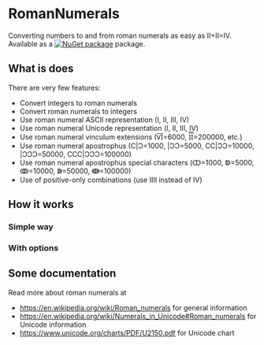 # RomanNumerals
Converting numbers to and from roman numerals as easy as II+II=IV.  
Available as a [![NuGet package](http://img.shields.io/nuget/v/Roman-Numerals.svg?style=flat-square)](https://www.nuget.org/packages/Roman-Numerals) package.

## What is does

There are very few features:  
- Convert integers to roman numerals
- Convert roman numerals to integers
- Use roman numeral ASCII representation (I, II, III, IV)
- Use roman numeral Unicode representation (Ⅰ, Ⅱ, Ⅲ, Ⅳ)
- Use roman numeral vinculum extensions (V̅I̅=6000, I̿I̿=200000, etc.)
- Use roman numeral apostrophus (C|Ɔ=1000, |ƆƆ=5000, CC|ƆƆ=10000, |ƆƆƆ=50000, CCC|ƆƆƆ=100000)
- Use roman numeral apostrophus special characters (ↀ=1000, ↁ=5000, ↂ=10000, ↇ=50000, ↈ=100000)
- Use of positive-only combinations (use ⅠⅠⅠⅠ instead of Ⅳ)

## How it works

### Simple way

### With options

## Some documentation

Read more about roman numerals at 
* https://en.wikipedia.org/wiki/Roman_numerals for general information
* https://en.wikipedia.org/wiki/Numerals_in_Unicode#Roman_numerals for Unicode information
* https://www.unicode.org/charts/PDF/U2150.pdf for Unicode chart
